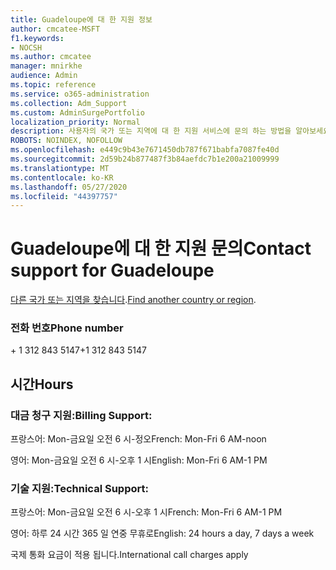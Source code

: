 ```yaml
---
title: Guadeloupe에 대 한 지원 정보
author: cmcatee-MSFT
f1.keywords:
- NOCSH
ms.author: cmcatee
manager: mnirkhe
audience: Admin
ms.topic: reference
ms.service: o365-administration
ms.collection: Adm_Support
ms.custom: AdminSurgePortfolio
localization_priority: Normal
description: 사용자의 국가 또는 지역에 대 한 지원 서비스에 문의 하는 방법을 알아보세요.
ROBOTS: NOINDEX, NOFOLLOW
ms.openlocfilehash: e449c9b43e7671450db787f671babfa7087fe40d
ms.sourcegitcommit: 2d59b24b877487f3b84aefdc7b1e200a21009999
ms.translationtype: MT
ms.contentlocale: ko-KR
ms.lasthandoff: 05/27/2020
ms.locfileid: "44397757"
---
```

# <a name="contact-support-for-guadeloupe"></a><span data-ttu-id="3e186-103">Guadeloupe에 대 한 지원 문의</span><span class="sxs-lookup"><span data-stu-id="3e186-103">Contact support for Guadeloupe</span></span>

<span data-ttu-id="3e186-104">[다른 국가 또는 지역을 찾습니다](../contact-support-for-business-products.md).</span><span class="sxs-lookup"><span data-stu-id="3e186-104">[Find another country or region](../contact-support-for-business-products.md).</span></span>

### <a name="phone-number"></a><span data-ttu-id="3e186-105">전화 번호</span><span class="sxs-lookup"><span data-stu-id="3e186-105">Phone number</span></span>
<span data-ttu-id="3e186-106">+ 1 312 843 5147</span><span class="sxs-lookup"><span data-stu-id="3e186-106">+1 312 843 5147</span></span>

## <a name="hours"></a><span data-ttu-id="3e186-107">시간</span><span class="sxs-lookup"><span data-stu-id="3e186-107">Hours</span></span>
### <a name="billing-support"></a><span data-ttu-id="3e186-108">대금 청구 지원:</span><span class="sxs-lookup"><span data-stu-id="3e186-108">Billing Support:</span></span>

<span data-ttu-id="3e186-109">프랑스어: Mon-금요일 오전 6 시-정오</span><span class="sxs-lookup"><span data-stu-id="3e186-109">French: Mon-Fri 6 AM-noon</span></span>

<span data-ttu-id="3e186-110">영어: Mon-금요일 오전 6 시-오후 1 시</span><span class="sxs-lookup"><span data-stu-id="3e186-110">English: Mon-Fri 6 AM-1 PM</span></span>

### <a name="technical-support"></a><span data-ttu-id="3e186-111">기술 지원:</span><span class="sxs-lookup"><span data-stu-id="3e186-111">Technical Support:</span></span>

<span data-ttu-id="3e186-112">프랑스어: Mon-금요일 오전 6 시-오후 1 시</span><span class="sxs-lookup"><span data-stu-id="3e186-112">French: Mon-Fri 6 AM-1 PM</span></span>

<span data-ttu-id="3e186-113">영어: 하루 24 시간 365 일 연중 무휴로</span><span class="sxs-lookup"><span data-stu-id="3e186-113">English: 24 hours a day, 7 days a week</span></span>

<span data-ttu-id="3e186-114">국제 통화 요금이 적용 됩니다.</span><span class="sxs-lookup"><span data-stu-id="3e186-114">International call charges apply</span></span>
